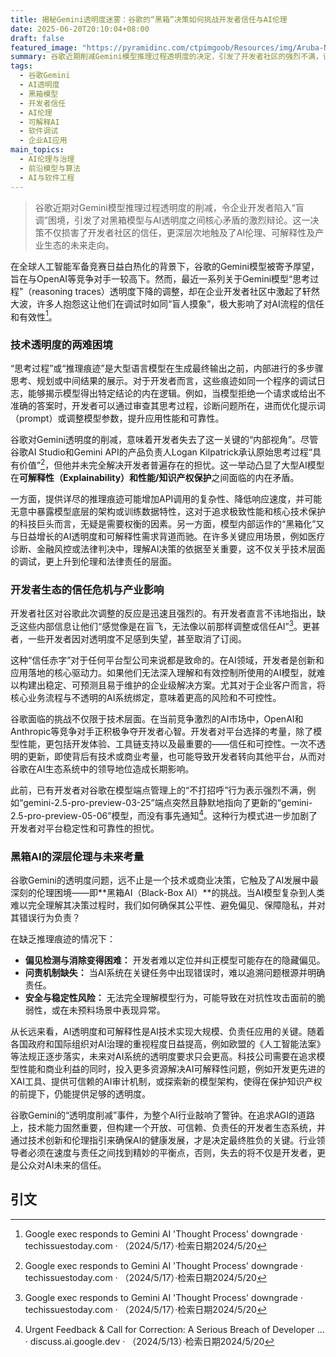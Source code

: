 ```yaml
---
title: 揭秘Gemini透明度迷雾：谷歌的“黑箱”决策如何挑战开发者信任与AI伦理
date: 2025-06-20T20:10:04+08:00
draft: false
featured_image: "https://pyramidinc.com/ctpimgoob/Resources/img/Aruba-Networks-fixes-six-critical-vulnerabilities-in-ArubaOS.jpg"
summary: 谷歌近期削减Gemini模型推理过程透明度的决定，引发了开发者社区的强烈不满，许多企业用户因无法有效调试而感到“盲目”。这一举动不仅损害了开发者对谷歌AI平台的信任，也凸显了前沿AI模型在性能与可解释性之间的内在矛盾，并对AI伦理、问责制以及谷歌在激烈AI竞赛中的市场地位构成了深远挑战。
tags: 
  - 谷歌Gemini
  - AI透明度
  - 黑箱模型
  - 开发者信任
  - AI伦理
  - 可解释AI
  - 软件调试
  - 企业AI应用
main_topics: 
  - AI伦理与治理
  - 前沿模型与算法
  - AI与软件工程
---
```


> 谷歌近期对Gemini模型推理过程透明度的削减，令企业开发者陷入“盲调”困境，引发了对黑箱模型与AI透明度之间核心矛盾的激烈辩论。这一决策不仅损害了开发者社区的信任，更深层次地触及了AI伦理、可解释性及产业生态的未来走向。

在全球人工智能军备竞赛日益白热化的背景下，谷歌的Gemini模型被寄予厚望，旨在与OpenAI等竞争对手一较高下。然而，最近一系列关于Gemini模型“思考过程”（reasoning traces）透明度下降的调整，却在企业开发者社区中激起了轩然大波，许多人抱怨这让他们在调试时如同“盲人摸象”，极大影响了对AI流程的信任和有效性[^1]。

### 技术透明度的两难困境

“思考过程”或“推理痕迹”是大型语言模型在生成最终输出之前，内部进行的多步骤思考、规划或中间结果的展示。对于开发者而言，这些痕迹如同一个程序的调试日志，能够揭示模型得出特定结论的内在逻辑。例如，当模型拒绝一个请求或给出不准确的答案时，开发者可以通过审查其思考过程，诊断问题所在，进而优化提示词（prompt）或调整模型参数，提升应用性能和可靠性。

谷歌对Gemini透明度的削减，意味着开发者失去了这一关键的“内部视角”。尽管谷歌AI Studio和Gemini API的产品负责人Logan Kilpatrick承认原始思考过程“具有价值”[^1]，但他并未完全解决开发者普遍存在的担忧。这一举动凸显了大型AI模型在**可解释性（Explainability）**和**性能/知识产权保护**之间面临的内在矛盾。

一方面，提供详尽的推理痕迹可能增加API调用的复杂性、降低响应速度，并可能无意中暴露模型底层的架构或训练数据特性，这对于追求极致性能和核心技术保护的科技巨头而言，无疑是需要权衡的因素。另一方面，模型内部运作的“黑箱化”又与日益增长的AI透明度和可解释性需求背道而驰。在许多关键应用场景，例如医疗诊断、金融风控或法律判决中，理解AI决策的依据至关重要，这不仅关乎技术层面的调试，更上升到伦理和法律责任的层面。

### 开发者生态的信任危机与产业影响

开发者社区对谷歌此次调整的反应是迅速且强烈的。有开发者直言不讳地指出，缺乏这些内部信息让他们“感觉像是在盲飞，无法像以前那样调整或信任AI”[^1]。更甚者，一些开发者因对透明度不足感到失望，甚至取消了订阅。

这种“信任赤字”对于任何平台型公司来说都是致命的。在AI领域，开发者是创新和应用落地的核心驱动力。如果他们无法深入理解和有效控制所使用的AI模型，就难以构建出稳定、可预测且易于维护的企业级解决方案。尤其对于企业客户而言，将核心业务流程与不透明的AI系统绑定，意味着更高的风险和不可控性。

谷歌面临的挑战不仅限于技术层面。在当前竞争激烈的AI市场中，OpenAI和Anthropic等竞争对手正积极争夺开发者心智。开发者对平台选择的考量，除了模型性能，更包括开发体验、工具链支持以及最重要的——信任和可控性。一次不透明的更新，即使背后有技术或商业考量，也可能导致开发者转向其他平台，从而对谷歌在AI生态系统中的领导地位造成长期影响。

此前，已有开发者对谷歌在模型端点管理上的“不打招呼”行为表示强烈不满，例如“gemini-2.5-pro-preview-03-25”端点突然且静默地指向了更新的“gemini-2.5-pro-preview-05-06”模型，而没有事先通知[^5]。这种行为模式进一步加剧了开发者对平台稳定性和可靠性的担忧。

### 黑箱AI的深层伦理与未来考量

谷歌Gemini的透明度问题，远不止是一个技术或商业决策，它触及了AI发展中最深刻的伦理困境——即**黑箱AI（Black-Box AI）**的挑战。当AI模型复杂到人类难以完全理解其决策过程时，我们如何确保其公平性、避免偏见、保障隐私，并对其错误行为负责？

在缺乏推理痕迹的情况下：
*   **偏见检测与消除变得困难：** 开发者难以定位并纠正模型可能存在的隐藏偏见。
*   **问责机制缺失：** 当AI系统在关键任务中出现错误时，难以追溯问题根源并明确责任。
*   **安全与稳定性风险：** 无法完全理解模型行为，可能导致在对抗性攻击面前的脆弱性，或在未预料场景中表现异常。

从长远来看，AI透明度和可解释性是AI技术实现大规模、负责任应用的关键。随着各国政府和国际组织对AI治理的重视程度日益提高，例如欧盟的《人工智能法案》等法规正逐步落实，未来对AI系统的透明度要求只会更高。科技公司需要在追求模型性能和商业利益的同时，投入更多资源解决AI可解释性问题，例如开发更先进的XAI工具、提供可信赖的AI审计机制，或探索新的模型架构，使得在保护知识产权的前提下，仍能提供足够的透明度。

谷歌Gemini的“透明度削减”事件，为整个AI行业敲响了警钟。在追求AGI的道路上，技术能力固然重要，但构建一个开放、可信赖、负责任的开发者生态系统，并通过技术创新和伦理指引来确保AI的健康发展，才是决定最终胜负的关键。行业领导者必须在速度与责任之间找到精妙的平衡点，否则，失去的将不仅是开发者，更是公众对AI未来的信任。

## 引文

[^1]: Google exec responds to Gemini AI 'Thought Process' downgrade · techissuestoday.com · （2024/5/17）·检索日期2024/5/20
[^2]: Google Gemini · gemini.google.com · （无作者，无日期）·检索日期2024/5/20
[^3]: Why AI Developers Are Skipping Google's Gemini - Medium · Medium · inthacitycorporation（2024/4/18）·检索日期2024/5/20
[^4]: Why AI Developers Are Skipping Google's Gemini - What Went Wrong? · inthacity.com · （无作者，无日期）·检索日期2024/5/20
[^5]: Urgent Feedback & Call for Correction: A Serious Breach of Developer ... · discuss.ai.google.dev · （2024/5/13）·检索日期2024/5/20
